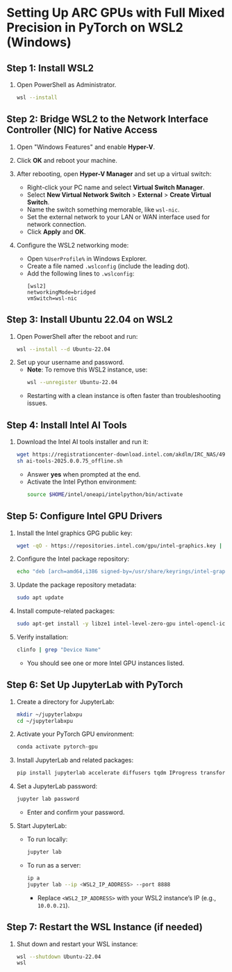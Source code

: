 # Setting Up ARC GPUs with Full Mixed Precision in PyTorch on WSL2 (Windows)

## Step 1: Install WSL2
1. Open PowerShell as Administrator.
   ```bash
   wsl --install
   ```

## Step 2: Bridge WSL2 to the Network Interface Controller (NIC) for Native Access
1. Open "Windows Features" and enable **Hyper-V**.
2. Click **OK** and reboot your machine.
3. After rebooting, open **Hyper-V Manager** and set up a virtual switch:
   - Right-click your PC name and select **Virtual Switch Manager**.
   - Select **New Virtual Network Switch** > **External** > **Create Virtual Switch**.
   - Name the switch something memorable, like `wsl-nic`.
   - Set the external network to your LAN or WAN interface used for network connection.
   - Click **Apply** and **OK**.

4. Configure the WSL2 networking mode:
   - Open `%UserProfile%` in Windows Explorer.
   - Create a file named `.wslconfig` (include the leading dot).
   - Add the following lines to `.wslconfig`:
     ```
     [wsl2]
     networkingMode=bridged
     vmSwitch=wsl-nic
     ```

## Step 3: Install Ubuntu 22.04 on WSL2
1. Open PowerShell after the reboot and run:
   ```bash
   wsl --install --d Ubuntu-22.04
   ```
2. Set up your username and password.
   - **Note**: To remove this WSL2 instance, use:
     ```bash
     wsl --unregister Ubuntu-22.04
     ```
   - Restarting with a clean instance is often faster than troubleshooting issues.

## Step 4: Install Intel AI Tools
1. Download the Intel AI tools installer and run it:
   ```bash
   wget https://registrationcenter-download.intel.com/akdlm/IRC_NAS/491d5c2a-67fe-48d0-884f-6aecd88f5d8a/ai-tools-2025.0.0.75_offline.sh
   sh ai-tools-2025.0.0.75_offline.sh
   ```
   - Answer **yes** when prompted at the end.
   - Activate the Intel Python environment:
     ```bash
     source $HOME/intel/oneapi/intelpython/bin/activate
     ```

## Step 5: Configure Intel GPU Drivers
1. Install the Intel graphics GPG public key:
   ```bash
   wget -qO - https://repositories.intel.com/gpu/intel-graphics.key | sudo gpg --yes --dearmor --output /usr/share/keyrings/intel-graphics.gpg
   ```

2. Configure the Intel package repository:
   ```bash
   echo "deb [arch=amd64,i386 signed-by=/usr/share/keyrings/intel-graphics.gpg] https://repositories.intel.com/gpu/ubuntu jammy client" | sudo tee /etc/apt/sources.list.d/intel-gpu-jammy.list
   ```

3. Update the package repository metadata:
   ```bash
   sudo apt update
   ```

4. Install compute-related packages:
   ```bash
   sudo apt-get install -y libze1 intel-level-zero-gpu intel-opencl-icd clinfo libze-dev intel-ocloc intel-level-zero-gpu-raytracing
   ```

5. Verify installation:
   ```bash
   clinfo | grep "Device Name"
   ```
   - You should see one or more Intel GPU instances listed.

## Step 6: Set Up JupyterLab with PyTorch
1. Create a directory for JupyterLab:
   ```bash
   mkdir ~/jupyterlabxpu
   cd ~/jupyterlabxpu
   ```

2. Activate your PyTorch GPU environment:
   ```bash
   conda activate pytorch-gpu
   ```

3. Install JupyterLab and related packages:
   ```bash
   pip install jupyterlab accelerate diffusers tqdm IProgress transformers scikit-learn
   ```

4. Set a JupyterLab password:
   ```bash
   jupyter lab password
   ```
   - Enter and confirm your password.

5. Start JupyterLab:
   - To run locally:
     ```bash
     jupyter lab
     ```
   - To run as a server:
     ```bash
     ip a
     jupyter lab --ip <WSL2_IP_ADDRESS> --port 8888
     ```
     - Replace `<WSL2_IP_ADDRESS>` with your WSL2 instance’s IP (e.g., `10.0.0.21`).

## Step 7: Restart the WSL Instance (if needed)
1. Shut down and restart your WSL instance:
   ```bash
   wsl --shutdown Ubuntu-22.04
   wsl
   ```

